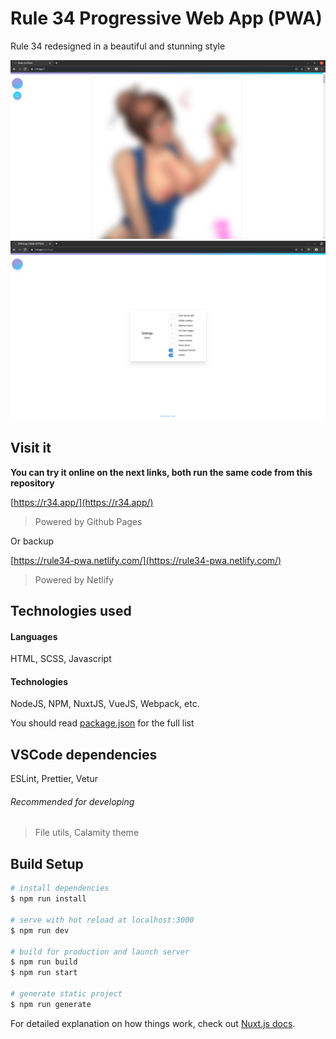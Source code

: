 # Rule 34 Progressive Web App (PWA)

Rule 34 redesigned in a beautiful and stunning style

![Dashboard Preview](.github/images/dashboard.png)
![Settings Preview](.github/images/settings.png)

## Visit it
**You can try it online on the next links, both run the same code from this repository**

[https://r34.app/](https://r34.app/)
> Powered by Github Pages

Or backup

[https://rule34-pwa.netlify.com/](https://rule34-pwa.netlify.com/)
> Powered by Netlify

## Technologies used

#### Languages 
HTML, SCSS, Javascript

#### Technologies
NodeJS, NPM, NuxtJS, VueJS, Webpack, etc.

You should read [package.json](package.json) for the full list

## VSCode dependencies
ESLint, Prettier, Vetur

###### Recommended for developing
> File utils, Calamity theme

## Build Setup

``` bash
# install dependencies
$ npm run install

# serve with hot reload at localhost:3000
$ npm run dev

# build for production and launch server
$ npm run build
$ npm run start

# generate static project
$ npm run generate
```

For detailed explanation on how things work, check out [Nuxt.js docs](https://nuxtjs.org).
